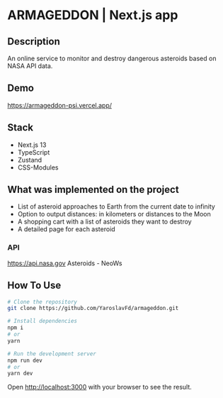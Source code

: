 # ARMAGEDDON | Next.js app

## Description

An online service to monitor and destroy dangerous asteroids based on NASA API data.

## Demo

https://armageddon-psi.vercel.app/

## Stack

- Next.js 13
- TypeScript
- Zustand
- CSS-Modules

## What was implemented on the project

- List of asteroid approaches to Earth from the current date to infinity
- Option to output distances: in kilometers or distances to the Moon
- A shopping cart with a list of asteroids they want to destroy
- A detailed page for each asteroid

### API

https://api.nasa.gov Asteroids - NeoWs

## How To Use

```bash
# Clone the repository
git clone https://github.com/YaroslavFd/armageddon.git

# Install dependencies
npm i
# or
yarn

# Run the development server
npm run dev
# or
yarn dev
```

Open [http://localhost:3000](http://localhost:3000) with your browser to see the result.
